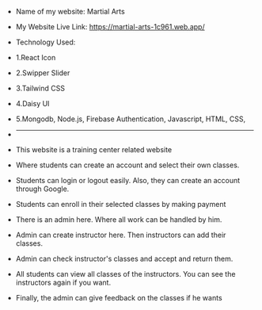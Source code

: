 * Name of my website: Martial Arts
* My Website Live Link: https://martial-arts-1c961.web.app/
* Technology Used: 
* 1.React Icon
* 2.Swipper Slider
* 3.Tailwind CSS
* 4.Daisy UI
* 5.Mongodb, Node.js, Firebase Authentication, Javascript, HTML, CSS, 

* ------------------------------

* This website is a training center related website
* Where students can create an account and select their own classes.
* Students can login or logout easily. Also, they can create an account through Google.
* Students can enroll in their selected classes by making payment
* There is an admin here. Where all work can be handled by him.
* Admin can create instructor here. Then instructors can add their classes.
* Admin can check instructor's classes and accept and return them.
* All students can view all classes of the instructors. You can see the instructors again if you want.
* Finally, the admin can give feedback on the classes if he wants
